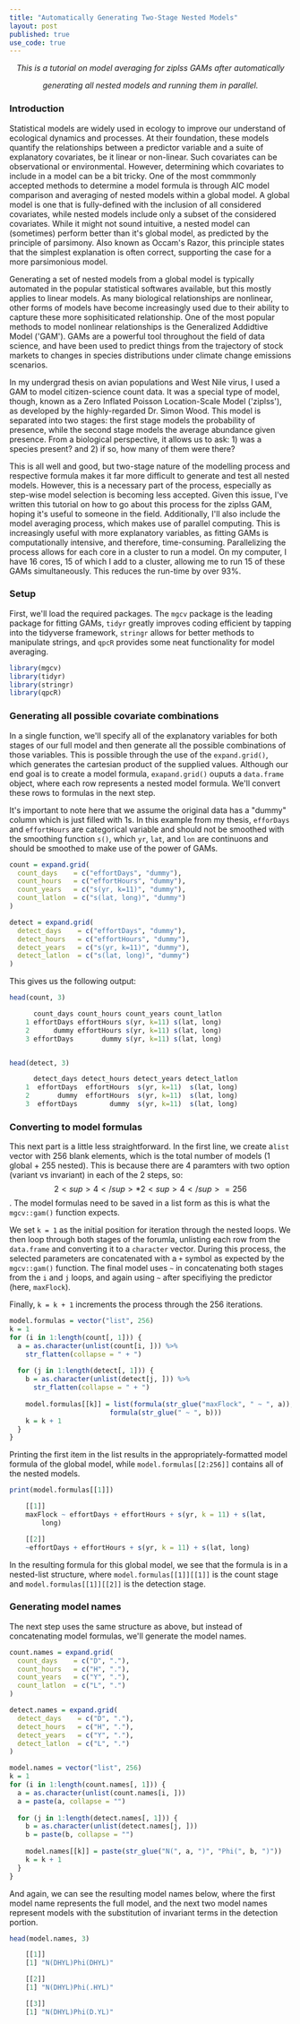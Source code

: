 ```yaml
---
title: "Automatically Generating Two-Stage Nested Models"
layout: post
published: true
use_code: true
---
```


<p style="text-align:center;"><i>This is a tutorial on model averaging for ziplss GAMs after automatically</i></p>
<p style="text-align:center;"><i>generating all nested models and running them in parallel.</i></p>

### Introduction

Statistical models are widely used in ecology to improve our understand of ecological dynamics and processes. At their foundation, these models quantify the relationships between a predictor variable and a suite of explanatory covariates, be it linear or non-linear. Such covariates can be observational or environmental. However, determining which covariates to include in a model can be a bit tricky. One of the most commmonly accepted methods to determine a model formula is through AIC model comparison and averaging of nested models within a global model. A global model is one that is fully-defined with the inclusion of all considered covariates, while nested models include only a subset of the considered covariates. While it might not sound intuitive, a nested model can (sometimes) perform better than it's global model, as predicted by the principle of parsimony. Also known as Occam's Razor, this principle states that the simplest explanation is often correct, supporting the case for a more parsimonious model. 

Generating a set of nested models from a global model is typically automated in the popular statistical softwares available, but this mostly applies to linear models. As many biological relationships are nonlinear, other forms of models have become increasingly used due to their ability to capture these more sophisiticated relationship. One of the most popular methods to model nonlinear relationships is the Generalized Addidtive Model ('GAM'). GAMs are a powerful tool throughout the field of data science, and have been used to predict things from the trajectory of stock markets to changes in species distributions under climate change emissions scenarios. 

In my undergrad thesis on avian populations and West Nile virus, I used a GAM to model citizen-science count data. It was a special type of model, though, known as a Zero Inflated Poisson Location-Scale Model ('ziplss'), as developed by the highly-regarded Dr. Simon Wood. This model is separated into two stages: the first stage models the probability of presence, while the second stage models the average abundance given presence. From a biological perspective, it allows us to ask: 1) was a species present? and 2) if so, how many of them were there?

This is all well and good, but two-stage nature of the modelling process and respective formula makes it far more difficult to generate and test all nested models. However, this is a necessary part of the process, especially as step-wise model selection is becoming less accepted. Given this issue, I've written this tutorial on how to go about this process for the ziplss GAM, hoping it's useful to someone in the field. Additionally, I'll also include the model averaging process, which makes use of parallel computing. This is increasingly useful with more explanatory variables, as fitting GAMs is computationally intensive, and therefore, time-consuming. Parallelizing the process allows for each core in a cluster to run a model. On my computer, I have 16 cores, 15 of which I add to a cluster, allowing me to run 15 of these GAMs simultaneously. This reduces the run-time by over 93%.


### Setup

First, we'll load the required packages. The `mgcv` package is the leading package for fitting GAMs, `tidyr` greatly improves coding efficient by tapping into the tidyverse framework, `stringr` allows for better methods to manipulate strings, and `qpcR` provides some neat functionality for model averaging.

```r
library(mgcv)
library(tidyr)
library(stringr)
library(qpcR)
```


### Generating all possible covariate combinations

In a single function, we'll specify all of the explanatory variables for both stages of our full model and then generate all the possible combinations of those variables. This is possible through the use of the `expand.grid()`, which generates the cartesian product of the supplied values. Although our end goal is to create a model formula, `exapand.grid()` ouputs a `data.frame` object, where each row represents a nested model formula. We'll convert these rows to formulas in the next step.

It's important to note here that we assume the original data has a "dummy" column which is just filled with 1s. In this example from my thesis, `efforDays` and `effortHours` are categorical variable and should not be smoothed with the smoothing function `s()`, which `yr`, `lat`, and `lon` are continuons and should be smoothed to make use of the power of GAMs.

```r
count = expand.grid(
  count_days    = c("effortDays", "dummy"),
  count_hours   = c("effortHours", "dummy"),
  count_years   = c("s(yr, k=11)", "dummy"),
  count_latlon  = c("s(lat, long)", "dummy")
)

detect = expand.grid(
  detect_days    = c("effortDays", "dummy"),
  detect_hours   = c("effortHours", "dummy"),
  detect_years   = c("s(yr, k=11)", "dummy"),
  detect_latlon  = c("s(lat, long)", "dummy")
)
```

This gives us the following output:

```r
head(count, 3)

      count_days count_hours count_years count_latlon
    1 effortDays effortHours s(yr, k=11) s(lat, long)
    2      dummy effortHours s(yr, k=11) s(lat, long)
    3 effortDays       dummy s(yr, k=11) s(lat, long)


head(detect, 3)

      detect_days detect_hours detect_years detect_latlon
    1  effortDays  effortHours  s(yr, k=11)  s(lat, long)
    2       dummy  effortHours  s(yr, k=11)  s(lat, long)
    3  effortDays        dummy  s(yr, k=11)  s(lat, long)
```


### Converting to model formulas

This next part is a little less straightforward. In the first line, we create a`list` vector with 256 blank elements, which is the total number of models (1 global + 255 nested). This is because there are 4 paramters with two option (variant vs invariant) in each of the 2 steps, so: $$2<sup>4</sup> * 2<sup>4</sup> = 256$$. The model formulas need to be saved in a list form as this is what the `mgcv::gam()` function expects. 

We set `k = 1` as the initial position for iteration through the nested loops. We then loop through both stages of the forumla, unlisting each row from the `data.frame` and converting it to a `character` vector. During this process, the selected parameters are concatenated with a `+` symbol as expected by the `mgcv::gam()` function. The final model uses `~` in concatenating both stages from the `i` and `j` loops, and again using `~` after specifiying the predictor (here, `maxFlock`).

Finally, `k = k + 1` increments the process through the 256 iterations.

```r
model.formulas = vector("list", 256)
k = 1
for (i in 1:length(count[, 1])) {
  a = as.character(unlist(count[i, ])) %>%
    str_flatten(collapse = " + ")
  
  for (j in 1:length(detect[, 1])) {
    b = as.character(unlist(detect[j, ])) %>%
      str_flatten(collapse = " + ")
    
    model.formulas[[k]] = list(formula(str_glue("maxFlock", " ~ ", a)),
                         formula(str_glue(" ~ ", b)))
    k = k + 1
  }
}
```

Printing the first item in the list results in the appropriately-formatted model formula of the global model, while `model.formulas[[2:256]]` contains all of the nested models.

```r
print(model.formulas[[1]])

    [[1]]
    maxFlock ~ effortDays + effortHours + s(yr, k = 11) + s(lat, 
        long)

    [[2]]
    ~effortDays + effortHours + s(yr, k = 11) + s(lat, long)
```

In the resulting formula for this global model, we see that the formula is in a nested-list structure, where `model.formulas[[1]][[1]]` is the count stage and `model.formulas[[1]][[2]]` is the detection stage.


### Generating model names

The next step uses the same structure as above, but instead of concatenating model formulas, we'll generate the model names.

```r
count.names = expand.grid(
  count_days    = c("D", "."),
  count_hours   = c("H", "."),
  count_years   = c("Y", "."),
  count_latlon  = c("L", ".")
)

detect.names = expand.grid(
  detect_days    = c("D", "."),
  detect_hours   = c("H", "."),
  detect_years   = c("Y", "."),
  detect_latlon  = c("L", ".")
)

model.names = vector("list", 256)
k = 1
for (i in 1:length(count.names[, 1])) {
  a = as.character(unlist(count.names[i, ]))
  a = paste(a, collapse = "")
  
  for (j in 1:length(detect.names[, 1])) {
    b = as.character(unlist(detect.names[j, ]))
    b = paste(b, collapse = "")
    
    model.names[[k]] = paste(str_glue("N(", a, ")", "Phi(", b, ")"))
    k = k + 1
  }
}
```

And again, we can see the resulting model names below, where the first model name represents the full model, and the next two model names represent models with the substitution of invariant terms in the detection portion.

```r
head(model.names, 3)

    [[1]]
    [1] "N(DHYL)Phi(DHYL)"

    [[2]]
    [1] "N(DHYL)Phi(.HYL)"

    [[3]]
    [1] "N(DHYL)Phi(D.YL)"

```
